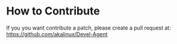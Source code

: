 # How to Contribute
If you you want contribute a patch, please create a pull request at: https://github.com/akalinux/Devel-Agent
